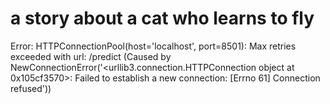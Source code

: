 # a story about a cat who learns to fly

Error: HTTPConnectionPool(host='localhost', port=8501): Max retries exceeded with url: /predict (Caused by NewConnectionError('<urllib3.connection.HTTPConnection object at 0x105cf3570>: Failed to establish a new connection: [Errno 61] Connection refused'))